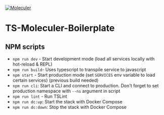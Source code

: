 [![Moleculer](https://badgen.net/badge/Powered%20by/Moleculer/0e83cd)](https://moleculer.services)

# TS-Moleculer-Boilerplate

## NPM scripts
- `npm run dev` - Start development mode (load all services locally with hot-reload & REPL)
- `npm run build`- Uses typescript to transpile service to javascript
- `npm start` - Start production mode (set `SERVICES` env variable to load certain services) (previous build needed)
- `npm run cli`: Start a CLI and connect to production. Don't forget to set production namespace with `--ns` argument in script
- `npm run lint` - Run TSLint
- `npm run dc:up`: Start the stack with Docker Compose
- `npm run dc:down`: Stop the stack with Docker Compose
